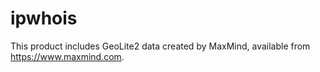 # ipwhois

This product includes GeoLite2 data created by MaxMind, available from
<a href="https://www.maxmind.com">https://www.maxmind.com</a>.
